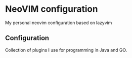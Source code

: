 # NeoVIM configuration

My personal neovim configuration based on lazyvim

## Configuration

Collection of plugins I use for programming in Java and GO.
